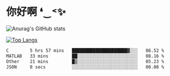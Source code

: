 # 你好啊 ❛‿˂✨

![Anurag's GitHub stats](https://github-readme-stats.vercel.app/api?username=ZombieFly&count_private=true&show_icons=true)

[![Top Langs](https://github-readme-stats.vercel.app/api/top-langs/?username=ZombieFly&layout=compact&count_private=true&hide=Ruby,makefile)](https://github.com/anuraghazra/github-readme-stats)

<!--START_SECTION:waka-->

```txt
C        5 hrs 57 mins   █████████████████████▓░░░   86.52 %
MATLAB   33 mins         ██░░░░░░░░░░░░░░░░░░░░░░░   08.16 %
Other    21 mins         █▒░░░░░░░░░░░░░░░░░░░░░░░   05.23 %
JSON     0 secs          ░░░░░░░░░░░░░░░░░░░░░░░░░   00.08 %
```

<!--END_SECTION:waka-->
